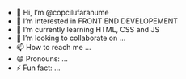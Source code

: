 - 👋 Hi, I’m @copcilufaranume
- 👀 I’m interested in FRONT END DEVELOPEMENT
- 🌱 I’m currently learning HTML, CSS and JS
- 💞️ I’m looking to collaborate on ...
- 📫 How to reach me ...
- 😄 Pronouns: ...
- ⚡ Fun fact: ...

<!---
copcilufaranume/copcilufaranume is a ✨ special ✨ repository because its `README.md` (this file) appears on your GitHub profile.
You can click the Preview link to take a look at your changes.
--->
